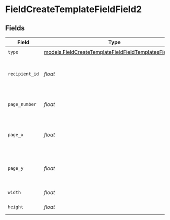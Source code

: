# FieldCreateTemplateFieldField2


## Fields

| Field                                                                                                                    | Type                                                                                                                     | Required                                                                                                                 | Description                                                                                                              |
| ------------------------------------------------------------------------------------------------------------------------ | ------------------------------------------------------------------------------------------------------------------------ | ------------------------------------------------------------------------------------------------------------------------ | ------------------------------------------------------------------------------------------------------------------------ |
| `type`                                                                                                                   | [models.FieldCreateTemplateFieldFieldTemplatesFieldsType](../models/fieldcreatetemplatefieldfieldtemplatesfieldstype.md) | :heavy_check_mark:                                                                                                       | N/A                                                                                                                      |
| `recipient_id`                                                                                                           | *float*                                                                                                                  | :heavy_check_mark:                                                                                                       | The ID of the recipient to create the field for.                                                                         |
| `page_number`                                                                                                            | *float*                                                                                                                  | :heavy_check_mark:                                                                                                       | The page number the field will be on.                                                                                    |
| `page_x`                                                                                                                 | *float*                                                                                                                  | :heavy_check_mark:                                                                                                       | The X coordinate of where the field will be placed.                                                                      |
| `page_y`                                                                                                                 | *float*                                                                                                                  | :heavy_check_mark:                                                                                                       | The Y coordinate of where the field will be placed.                                                                      |
| `width`                                                                                                                  | *float*                                                                                                                  | :heavy_check_mark:                                                                                                       | The width of the field.                                                                                                  |
| `height`                                                                                                                 | *float*                                                                                                                  | :heavy_check_mark:                                                                                                       | The height of the field.                                                                                                 |